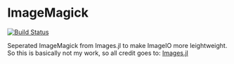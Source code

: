 # ImageMagick

[![Build Status](https://travis-ci.org/SimonDanisch/ImageMagick.jl.svg?branch=master)](https://travis-ci.org/SimonDanisch/ImageMagick.jl)


Seperated ImageMagick from Images.jl to make ImageIO more leightweight.
So this is basically not my work, so all credit goes to: [Images.jl](https://github.com/timholy/Images.jl)
